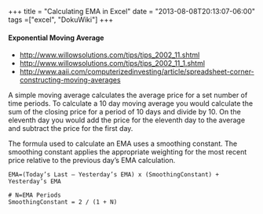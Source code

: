 +++
title = "Calculating EMA in Excel"
date =  "2013-08-08T20:13:07-06:00"
tags =["excel", "DokuWiki"]
+++


#### Exponential Moving Average
  * http://www.willowsolutions.com/tips/tips_2002_11.shtml
  * http://www.willowsolutions.com/tips/tips_2002_11_1.shtml
  * http://www.aaii.com/computerizedinvesting/article/spreadsheet-corner-constructing-moving-averages


A simple moving average calculates the average price for a set number of time periods. To calculate a 10 day moving average you would calculate the sum of the closing price for a period of 10 days and divide by 10. On the eleventh day you would add the price for the eleventh day to the average and subtract the price for the first day.

The formula used to calculate an EMA uses a smoothing constant. The smoothing constant applies the appropriate weighting for the most recent price relative to the previous day’s EMA calculation.

~~~
EMA=(Today’s Last – Yesterday’s EMA) x (SmoothingConstant) + Yesterday’s EMA

# N=EMA Periods
SmoothingConstant = 2 / (1 + N)
~~~
